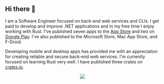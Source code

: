 ## Hi there 👋

I am a Software Engineer focused on back-end web services and CLIs. I get paid to develop and improve .NET applications and in my free time I enjoy working with Rust. I've published seven apps to the [App Store](https://apps.apple.com/us/developer/john-harrington/id1603002572) and two on [Google Play](https://play.google.com/store/apps/developer?id=John+Harrington). I've also published to the Microsoft Store, Mac App Store, and F-Droid. 

Developing mobile and desktop apps has provided me with an appreciation for creating reliable and secure back-end web services. I'm currently focused on learning Rust very well. I have published three crates on [crates.io](https://crates.io/users/harr1424).

<p align="center">
  <img src="https://github-readme-stats.vercel.app/api/top-langs/?username=harr1424&layout=compact&hide=Jupyter%20Notebook&theme=tokyonight"/>
</p>
